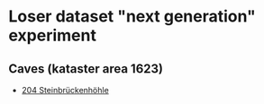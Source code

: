 Loser dataset "next generation" experiment
==========================================

## Caves (kataster area 1623)

- [204 Steinbrückenhöhle](caves-1623/204)

